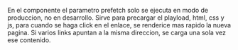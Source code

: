 En el componente <Link/>  el parametro prefetch solo se ejecuta en modo de
produccion, no en desarrollo. Sirve para precargar el playload, html, css y js, 
para cuando se haga click en el enlace, se renderice mas rapido la nueva pagina.
Si varios links apuntan a la misma direccion, se carga una sola vez ese contenido.

